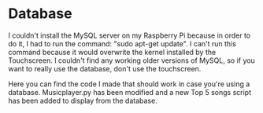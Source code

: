 # Database
I couldn't install the MySQL server on my Raspberry Pi because in order to do it, I had to run the command: "sudo apt-get update".
I can't run this command because it would overwrite the kernel installed by the Touchscreen.
I couldn't find any working older versions of MySQL, so if you want to really use the database, don't use the touchscreen.

Here you can find the code I made that should work in case you're using a database.
Musicplayer.py has been modified and a new Top 5 songs script has been added to display from the database.
